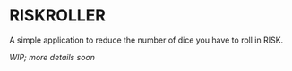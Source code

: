 # RISKROLLER

A simple application to reduce the number of dice you have to roll in RISK.

_WIP; more details soon_